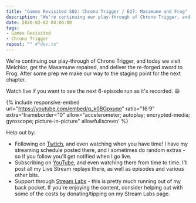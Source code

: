 ```yaml
---
title: "Games Revisited S02: Chrono Trigger / E27: Masamune and Frog"
description: "We're continuing our play-through of Chrono Trigger, and today we visit Melchior, get the Masamune repaired, and deliver the re-forged sword to Frog. After some prep we make our way to the staging point for the next chapter."
date: 2020-02-02 04:00:00
tags:
- Games Revisited
- Chrono Trigger
repost: "" #"dev.to"
---
```


We're continuing our play-through of Chrono Trigger, and today we visit Melchior, get the Masamune repaired, and deliver the re-forged sword to Frog. After some prep we make our way to the staging point for the next chapter.

Watch live if you want to see the next 6-episode run as it's recorded. :smiley:
<!--more-->

{% include responsive-embed url="https://youtube.com/embed/q_k0BGpxuqo" ratio="16:9" extra='frameborder="0" allow="accelerometer; autoplay; encrypted-media; gyroscope; picture-in-picture" allowfullscreen' %}

Help out by:
 * Following on [Twtich](https://twitch.tv/AnonJr_Live), and even watching when you have time! I have my streaming schedule posted there, and I sometimes do random extras - so if you follow you'll get notified when I go live.
 * Subscribing on [YouTube](http://www.youtube.com/channel/UCXafqhKHbkSUIrq0LAuu0tw), and even watching there from time to time. I'll post all my Live Stream replays there, as well as episodes and various other bits.
 * Support through [Stream Labs](https://streamlabs.com/anonjr_live) - this is pretty much running out of my back pocket. If you're enjoying the content, consider helping out with some of the costs by donating/tipping on my Stream Labs page.